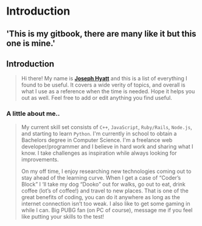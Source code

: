 # Introduction

## 'This is my gitbook, there are many like it but this one is mine.'

## Introduction

> Hi there! My name is [**Joseph Hyatt**](https://www.josephhyatt.com) and this is a list of everything I found to be useful. It covers a wide verity of topics, and overall is what I use as a reference when the time is needed. Hope it helps you out as well. Feel free to add or edit anything you find useful.

### A little about me..

> My current skill set consists of `C++`, `JavaScript`, `Ruby/Rails`, `Node.js`, and starting to learn `Python`. I'm currently in school to obtain a Bachelors degree in Computer Science. I'm a freelance web developer/programmer and I believe in hard work and sharing what I know. I take challenges as inspiration while always looking for improvements.
>
> On my off time, I enjoy researching new technologies coming out to stay ahead of the learning curve. When I get a case of “Coder’s Block” I ‘ll take my dog “Dooko” out for walks, go out to eat, drink coffee \(lot’s of coffee!\) and travel to new places. That is one of the great benefits of coding, you can do it anywhere as long as the internet connection isn’t too weak. I also like to get some gaming in while I can. Big PUBG fan \(on PC of course\), message me if you feel like putting your skills to the test!

